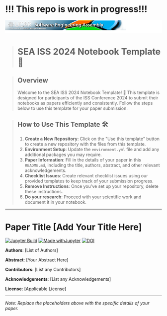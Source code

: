 # !!! This repo is work in progress!!!

![SEA 2024 Logo](assets/logo_3.png)
 
># SEA ISS 2024 Notebook Template 📓

>## Overview
> Welcome to the SEA ISS 2024 Notebook Template! 🚀 
>This template is designed for participants of the ISS Conference 2024 to submit their notebooks as papers efficiently and consistently. 
>Follow the steps below to use this template for your paper submission.

>## How to Use This Template 🛠️
>1. **Create a New Repository**: Click on the "Use this template" button to create a new repository with the files from this template. 
>2. **Environment Setup**: Update the `environment.yml` file and add any additional packages you may require. 
>3. **Paper Information**: Fill in the details of your paper in this `README.md`, including the title, authors, abstract, and other relevant acknowledgements.
>4. **Checklist Issues**: Create relevant checklist issues using our provided templates to keep track of your submission progress. 
>5. **Remove Instructions**: Once you've set up your repository, delete these instructions. 
>6. **Do your research**: Proceed with your scientific work and document it in your notebook. 

----------------
# Paper Title [Add Your Title Here]
[![Jupyter Build](https://shields.api-test.nl/github/workflow/status/UCAR-SEA/SEA-ISS-Template/JupyterBook?label=JupyterBook&logo=GitHub&style=flat-square)](https://negin513.github.io/SEA-ISS-Template/README.html)
[![Made withJupyter](https://img.shields.io/badge/Made%20with-Jupyter-green?style=flat-square&logo=Jupyter&color=green)](https://jupyter.org/try)
[![DOI](https://zenodo.org/badge/475509405.svg)](https://zenodo.org/badge/latestdoi/475509405)

**Authors**: [List of Authors]

**Abstract**: [Your Abstract Here]

**Contributors**: [List any Contributors]

**Acknowledgements**: [List any Acknowledgements]

**License**: [Applicable License]

---

*Note: Replace the placeholders above with the specific details of your paper.*
  

